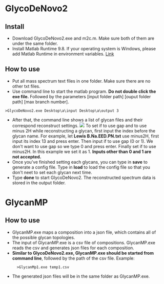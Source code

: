 # GlycoDeNovo2
## Install
* Download GlycoDeNovo2.exe and m2c.m. Make sure both of them are under the same folder.
* Install Matlab Runtime 9.8. If your operating system is Windows, please add Matlab Runtime in environment variables. [Link](https://www.mathworks.com/matlabcentral/answers/343074-why-do-i-receive-could-not-find-version-x-x-of-mcr-when-running-my-compiled-app-and-mcr-is-instal)
## How to use
* Put all mass spectrum text files in one folder. Make sure there are no other txt files.
* Use command line to start the matlab program. **Do not double click the exe file.** Followed by the parameters [input folder path] [ouput folder path] [max branch number]. 
```
>GlycoDeNovo2.exe Desktop\a\input Desktop\a\output 3
```
* After that, the command line shows a list of glycan files and their correspond reconstruct settings.  ![](1.PNG)
To set if to use gap and to use minus 2H while reconstructing a glycan, first input the index before the glycan name. For example, let __Lewis B.Na.EED.PN.txt__ use minus2H, first input its index 13 and press enter. Then input if to use gap (0 or 1). We don't want to use gap so we type 0 and press enter. Finally set if to use minus2H. In this example we set it as 1. **Inputs other than 0 and 1 are not accepted.**
* Once you've finished setting each glycans, you can type in **save** to generate a config file. Type in **load** to load the config file so that you don't neet to set each glycan next time.
* Type **done** to start GlycoDeNovo2. The reconstructed spectrum data is stored in the output folder.

# GlycanMP
## How to use
* GlycanMP.exe maps a composition into a json file, which contains all of the possible glycan topologies.
* The input of GlycanMP.exe is a csv file of compositions. GlycanMP.exe reads the csv and generates json files for each composition.
* **Similar to GlycoDeNovo2.exe, GlycanMP.exe should be started from command line**, followed by the path of the csv file. Example:
  ```
    >GlycanMp1.exe temp1.csv
  ```
* The generated json files will be in the same folder as GlycanMP.exe.
